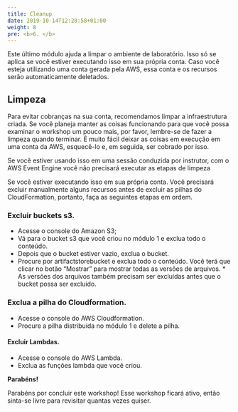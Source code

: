 ```yaml
---
title: Cleanup
date: 2019-10-14T12:20:58+01:00
weight: 8
pre: <b>6. </b>
---
```


Este último módulo ajuda a limpar o ambiente de laboratório. Isso só se aplica se você estiver executando isso em sua própria conta. Caso você esteja utilizando uma conta gerada pela AWS, essa conta e os recursos serão automaticamente deletados.

## Limpeza

Para evitar cobranças na sua conta, recomendamos limpar a infraestrutura criada. Se você planeja manter as coisas funcionando para que você possa examinar o workshop um pouco mais, por favor, lembre-se de fazer a limpeza quando terminar. É muito fácil deixar as coisas em execução em uma conta da AWS, esquecê-lo e, em seguida, ser cobrado por isso.

Se você estiver usando isso em uma sessão conduzida por instrutor, com o AWS Event Engine você não precisará executar as etapas de limpeza

Se você estiver executando isso em sua própria conta. Você precisará excluir manualmente alguns recursos antes de excluir as pilhas do CloudFormation, portanto, faça as seguintes etapas em ordem.

### Excluir buckets s3.

* Acesse o console do Amazon S3;
* Vá para o bucket s3 que você criou no módulo 1 e exclua todo o conteúdo.
* Depois que o bucket estiver vazio, exclua o bucket.
* Procure por artifactstorebucket e exclua todo o conteúdo. Você terá que clicar no botão “Mostrar” para mostrar todas as versões de arquivos. * As versões dos arquivos também precisam ser excluídas antes que o bucket possa ser excluído.

### Exclua a pilha do Cloudformation.
* Acesse o console do AWS Cloudformation.
* Procure a pilha distribuída no módulo 1 e delete a pilha.

#### Excluir Lambdas.
* Acesse o console do AWS Lambda.
* Exclua as funções lambda que você criou.

**Parabéns!**

Parabéns por concluir este workshop! Esse workshop ficará ativo, então sinta-se livre para revisitar quantas vezes quiser.